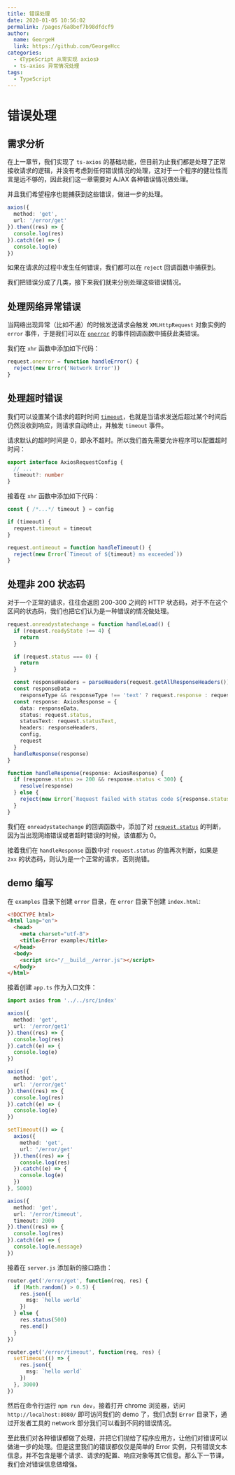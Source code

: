 ```yaml
---
title: 错误处理
date: 2020-01-05 10:56:02
permalink: /pages/6a8bef7b98dfdcf9
author: 
  name: GeorgeH
  link: https://github.com/GeorgeHcc
categories: 
  - 《TypeScript 从零实现 axios》
  - ts-axios 异常情况处理
tags: 
  - TypeScript
---
```

# 错误处理

## 需求分析

在上一章节，我们实现了 `ts-axios` 的基础功能，但目前为止我们都是处理了正常接收请求的逻辑，并没有考虑到任何错误情况的处理，这对于一个程序的健壮性而言是远不够的，因此我们这一章需要对 AJAX 各种错误情况做处理。

并且我们希望程序也能捕获到这些错误，做进一步的处理。

```typescript
axios({
  method: 'get',
  url: '/error/get'
}).then((res) => {
  console.log(res)
}).catch((e) => {
  console.log(e)
})
```

如果在请求的过程中发生任何错误，我们都可以在 `reject` 回调函数中捕获到。

我们把错误分成了几类，接下来我们就来分别处理这些错误情况。

## 处理网络异常错误

当网络出现异常（比如不通）的时候发送请求会触发 `XMLHttpRequest` 对象实例的 `error` 事件，于是我们可以在 [`onerror`](https://developer.mozilla.org/en-US/docs/Web/API/XMLHttpRequestEventTarget/onerror) 的事件回调函数中捕获此类错误。

我们在 `xhr` 函数中添加如下代码：

```typescript
request.onerror = function handleError() {
  reject(new Error('Network Error'))
}
```

## 处理超时错误

我们可以设置某个请求的超时时间 [`timeout`](https://developer.mozilla.org/en-US/docs/Web/API/XMLHttpRequest/timeout)，也就是当请求发送后超过某个时间后仍然没收到响应，则请求自动终止，并触发 `timeout` 事件。

请求默认的超时时间是 0，即永不超时。所以我们首先需要允许程序可以配置超时时间：

```typescript
export interface AxiosRequestConfig {
  // ...
  timeout?: number
}
```

接着在 `xhr` 函数中添加如下代码：

```typescript
const { /*...*/ timeout } = config

if (timeout) {
  request.timeout = timeout
}

request.ontimeout = function handleTimeout() {
  reject(new Error(`Timeout of ${timeout} ms exceeded`))
}
```

## 处理非 200 状态码

对于一个正常的请求，往往会返回 200-300 之间的 HTTP 状态码，对于不在这个区间的状态码，我们也把它们认为是一种错误的情况做处理。

```typescript
request.onreadystatechange = function handleLoad() {
  if (request.readyState !== 4) {
    return
  }

  if (request.status === 0) {
    return
  }

  const responseHeaders = parseHeaders(request.getAllResponseHeaders())
  const responseData =
    responseType && responseType !== 'text' ? request.response : request.responseText
  const response: AxiosResponse = {
    data: responseData,
    status: request.status,
    statusText: request.statusText,
    headers: responseHeaders,
    config,
    request
  }
  handleResponse(response)
}

function handleResponse(response: AxiosResponse) {
  if (response.status >= 200 && response.status < 300) {
    resolve(response)
  } else {
    reject(new Error(`Request failed with status code ${response.status}`))
  }
}
```

我们在 `onreadystatechange` 的回调函数中，添加了对 [`request.status`](https://developer.mozilla.org/en-US/docs/Web/API/XMLHttpRequest/status) 的判断，因为当出现网络错误或者超时错误的时候，该值都为 0。

接着我们在 `handleResponse` 函数中对 `request.status` 的值再次判断，如果是 `2xx` 的状态码，则认为是一个正常的请求，否则抛错。

## demo 编写

在 `examples` 目录下创建 `error` 目录，在 `error` 目录下创建 `index.html`:

```html
<!DOCTYPE html>
<html lang="en">
  <head>
    <meta charset="utf-8">
    <title>Error example</title>
  </head>
  <body>
    <script src="/__build__/error.js"></script>
  </body>
</html>
```

接着创建 `app.ts` 作为入口文件：

```typescript
import axios from '../../src/index'

axios({
  method: 'get',
  url: '/error/get1'
}).then((res) => {
  console.log(res)
}).catch((e) => {
  console.log(e)
})

axios({
  method: 'get',
  url: '/error/get'
}).then((res) => {
  console.log(res)
}).catch((e) => {
  console.log(e)
})

setTimeout(() => {
  axios({
    method: 'get',
    url: '/error/get'
  }).then((res) => {
    console.log(res)
  }).catch((e) => {
    console.log(e)
  })
}, 5000)

axios({
  method: 'get',
  url: '/error/timeout',
  timeout: 2000
}).then((res) => {
  console.log(res)
}).catch((e) => {
  console.log(e.message)
})
```

接着在 `server.js` 添加新的接口路由：

```typescript
router.get('/error/get', function(req, res) {
  if (Math.random() > 0.5) {
    res.json({
      msg: `hello world`
    })
  } else {
    res.status(500)
    res.end()
  }
})

router.get('/error/timeout', function(req, res) {
  setTimeout(() => {
    res.json({
      msg: `hello world`
    })
  }, 3000)
})
```

然后在命令行运行 `npm run dev`，接着打开 chrome 浏览器，访问 `http://localhost:8080/` 即可访问我们的 demo 了，我们点到 `Error` 目录下，通过开发者工具的 network 部分我们可以看到不同的错误情况。

至此我们对各种错误都做了处理，并把它们抛给了程序应用方，让他们对错误可以做进一步的处理。但是这里我们的错误都仅仅是简单的 Error 实例，只有错误文本信息，并不包含是哪个请求、请求的配置、响应对象等其它信息。那么下一节课，我们会对错误信息做增强。
